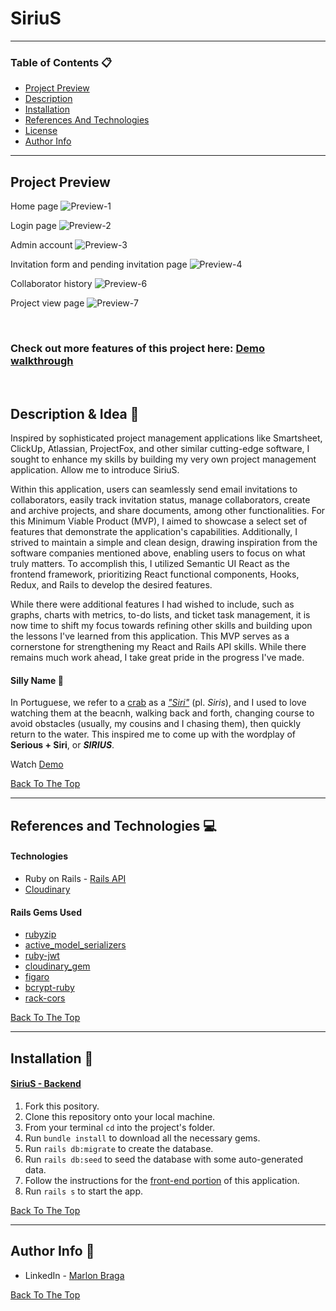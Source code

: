 # SiriuS

---

### Table of Contents :clipboard:

- [Project Preview](#project-preview)
- [Description](#description)
- [Installation](#installation)
- [References And Technologies](#references-and-technologies)
- [License](#license)
- [Author Info](#author-info)

---

## Project Preview 

Home page
![Preview-1](https://res.cloudinary.com/dloh9txdc/image/upload/v1607892624/SiriuS%20-%20Project%20Preview/SiriuS-Collage.001_s642qk.png)

Login page
![Preview-2](https://res.cloudinary.com/dloh9txdc/image/upload/v1607554430/SiriuS%20-%20Project%20Preview/SiriuS-Collage.002_kgx4vg.jpg)

Admin account
![Preview-3](https://res.cloudinary.com/dloh9txdc/image/upload/v1607554430/SiriuS%20-%20Project%20Preview/SiriuS-Collage.003_qduipd.jpg)

Invitation form and pending invitation page
![Preview-4](https://res.cloudinary.com/dloh9txdc/image/upload/v1607554430/SiriuS%20-%20Project%20Preview/SiriuS-Collage.006_oe8q8x.jpg)

Collaborator history
![Preview-6](https://res.cloudinary.com/dloh9txdc/image/upload/v1607554430/SiriuS%20-%20Project%20Preview/SiriuS-Collage.004_jwgtgw.jpg)

Project view page
![Preview-7](https://res.cloudinary.com/dloh9txdc/image/upload/v1607557280/SiriuS%20-%20Project%20Preview/collage.001_kgmhzs.jpg)

<br />

### Check out more features of this project here: [Demo walkthrough](https://www.youtube.com/watch?v=jxUIX6JdJtk&ab_channel=MarlonBraga)

<br />

## Description & Idea :thought_balloon:

Inspired by sophisticated project management applications like Smartsheet, ClickUp, Atlassian, ProjectFox, and other similar cutting-edge software, I sought to enhance my skills by building my very own project management application. Allow me to introduce SiriuS.

Within this application, users can seamlessly send email invitations to collaborators, easily track invitation status, manage collaborators, create and archive projects, and share documents, among other functionalities. For this Minimum Viable Product (MVP), I aimed to showcase a select set of features that demonstrate the application's capabilities. Additionally, I strived to maintain a simple and clean design, drawing inspiration from the software companies mentioned above, enabling users to focus on what truly matters. To accomplish this, I utilized Semantic UI React as the frontend framework, prioritizing React functional components, Hooks, Redux, and Rails to develop the desired features.

While there were additional features I had wished to include, such as graphs, charts with metrics, to-do lists, and ticket task management, it is now time to shift my focus towards refining other skills and building upon the lessons I've learned from this application. This MVP serves as a cornerstone for strengthening my React and Rails API skills. While there remains much work ahead, I take great pride in the progress I've made.

#### Silly Name :octopus:
In Portuguese, we refer to a [crab](https://en.wikipedia.org/wiki/Crab) as a [_"Siri"_](https://www.youtube.com/watch?v=K4PDorXSXEU&ab_channel=PronounceNames) (pl. _Siris_), and I used to love watching them at the beacnh, walking back and forth, changing course to avoid obstacles (usually, my cousins and I chasing them), then quickly return to the water. This inspired me to come up with the wordplay of __Serious + Siri__, or  ___SIRIUS___.


Watch [Demo](https://www.youtube.com/watch?v=jxUIX6JdJtk&ab_channel=MarlonBraga)

[Back To The Top](#sirius)

---

## References and Technologies :computer:

#### Technologies 

- Ruby on Rails - [Rails API](https://guides.rubyonrails.org/api_app.html)
- [Cloudinary](https://cloudinary.com/)

#### Rails Gems Used

- [rubyzip](https://github.com/rubyzip/rubyzip)
- [active_model_serializers](https://github.com/rails-api/active_model_serializers)
- [ruby-jwt](https://github.com/jwt/ruby-jwt)
- [cloudinary_gem](https://github.com/cloudinary/cloudinary_gem)
- [figaro](https://github.com/laserlemon/figaro)
- [bcrypt-ruby](https://github.com/codahale/bcrypt-ruby)
- [rack-cors](https://github.com/cyu/rack-cors)

[Back To The Top](#sirius)

---

## Installation :floppy_disk:

#### [SiriuS - Backend](https://github.com/mrdbrg/SiriuS-backend)

1. Fork this pository.
1. Clone this repository onto your local machine.
1. From your terminal `cd` into the project's folder.
1. Run `bundle install` to download all the necessary gems.
1. Run `rails db:migrate` to create the database.
1. Run `rails db:seed` to seed the database with some auto-generated data.
1. Follow the instructions for the [front-end portion](https://github.com/mrdbrg/SiriuS-frontend) of this application. 
1. Run `rails s` to start the app.

[Back To The Top](#sirius)

---

## Author Info :frog:

- LinkedIn - [Marlon Braga](https://www.linkedin.com/in/marlon-braga/)

[Back To The Top](#sirius)
